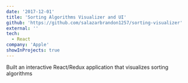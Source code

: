 ```yaml
---
date: '2017-12-01'
title: 'Sorting Algorithms Visualizer and UI'
github: 'https://github.com/salazarbrandon1257/sorting-visualizer'
external: ''
tech:
  - React
company: 'Apple'
showInProjects: true
---
```


Built an interactive React/Redux application that visualizes sorting algorithms
